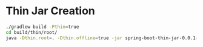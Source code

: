 # Thin Jar Creation

```sh
./gradlew build -Pthin=true
cd build/thin/root/   
java -Dthin.root=. -Dthin.offline=true -jar spring-boot-thin-jar-0.0.1-SNAPSHOT.jar   
```
